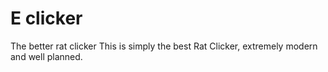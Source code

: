 # E clicker
The better rat clicker
This is simply the best Rat Clicker, extremely modern and well planned.
